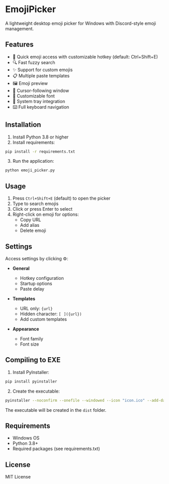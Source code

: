 # EmojiPicker

A lightweight desktop emoji picker for Windows with Discord-style emoji management.

## Features

- 🚀 Quick emoji access with customizable hotkey (default: Ctrl+Shift+E)
- 🔍 Fast fuzzy search
- ✨ Support for custom emojis
- 📋 Multiple paste templates
- 🖼️ Emoji preview
- 🎯 Cursor-following window
- 🎨 Customizable font
- 🔄 System tray integration
- ⌨️ Full keyboard navigation

## Installation

1. Install Python 3.8 or higher
2. Install requirements:
```bash
pip install -r requirements.txt
```
3. Run the application:
```bash
python emoji_picker.py
```

## Usage

1. Press `Ctrl+Shift+E` (default) to open the picker
2. Type to search emojis
3. Click or press Enter to select
4. Right-click on emoji for options:
   - Copy URL
   - Add alias
   - Delete emoji

## Settings

Access settings by clicking ⚙️:

- **General**
  - Hotkey configuration
  - Startup options
  - Paste delay

- **Templates**
  - URL only: `{url}`
  - Hidden character: `[⠀]({url})`
  - Add custom templates

- **Appearance**
  - Font family
  - Font size

## Compiling to EXE

1. Install PyInstaller:
```bash
pip install pyinstaller
```

2. Create the executable:
```bash
pyinstaller --noconfirm --onefile --windowed --icon "icon.ico" --add-data "icon.ico;." --name "EmojiPicker" emoji_picker.py
```

The executable will be created in the `dist` folder.

## Requirements

- Windows OS
- Python 3.8+
- Required packages (see requirements.txt)

## License

MIT License
